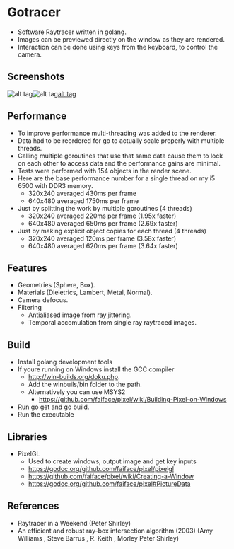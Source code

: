 # Gotracer
 - Software Raytracer written in golang.
 - Images can be previewed directly on the window as they are rendered.
 - Interaction can be done using keys from the keyboard, to control the camera.
 
## Screenshots
![alt tag](https://raw.githubusercontent.com/tentone/gotracer/master/a.png)![alt tag](https://raw.githubusercontent.com/tentone/gotracer/master/b.png)[alt tag](https://raw.githubusercontent.com/tentone/gotracer/master/c.png)

## Performance
 - To improve performance multi-threading was added to the renderer.
 - Data had to be reordered for go to actually scale properly with multiple threads.
 - Calling multiple goroutines that use that same data cause them to lock on each other to access data and the performance gains are minimal.
 - Tests were performed with 154 objects in the render scene.
 - Here are the base performance number for a single thread on my i5 6500 with DDR3 memory.
    - 320x240 averaged 430ms per frame
    - 640x480 averaged 1750ms per frame
 - Just by splitting the work by multiple goroutines (4 threads)
    - 320x240 averaged 220ms per frame (1.95x faster)
    - 640x480 averaged 650ms per frame (2.69x faster)
 - Just by making explicit object copies for each thread (4 threads)
    - 320x240 averaged 120ms per frame (3.58x faster)
    - 640x480 averaged 620ms per frame (3.64x faster)
    
## Features
 - Geometries (Sphere, Box).
 - Materials (Dieletrics, Lambert, Metal, Normal).
 - Camera defocus.
 - Filtering
    - Antialiased image from ray jittering.
    - Temporal accomulation from single ray raytraced images.

## Build
 - Install golang development tools
 - If youre running on Windows install the GCC compiler
    - http://win-builds.org/doku.php.
    - Add the winbuils/bin folder to the path.
    - Alternatively you can use MSYS2
       - https://github.com/faiface/pixel/wiki/Building-Pixel-on-Windows
 - Run go get and go build.
 - Run the executable

## Libraries
 - PixelGL
    - Used to create windows, output image and get key inputs
    - https://godoc.org/github.com/faiface/pixel/pixelgl
    - https://github.com/faiface/pixel/wiki/Creating-a-Window
    - https://godoc.org/github.com/faiface/pixel#PictureData

## References
 - Raytracer in a Weekend (Peter Shirley)
 - An efficient and robust ray-box intersection algorithm (2003) (Amy Williams , Steve Barrus , R. Keith , Morley Peter Shirley)